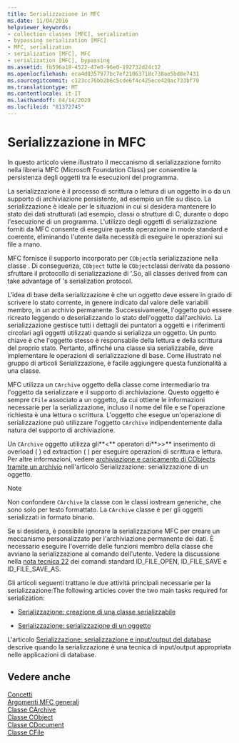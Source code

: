 ```yaml
---
title: Serializzazione in MFC
ms.date: 11/04/2016
helpviewer_keywords:
- collection classes [MFC], serialization
- bypassing serialization [MFC]
- MFC, serialization
- serialization [MFC], MFC
- serialization [MFC], bypassing
ms.assetid: fb596a18-4522-47e0-96e0-192732d24c12
ms.openlocfilehash: eca4d0357977bc7ef21063718c738ae5bd8e7431
ms.sourcegitcommit: c123cc76bb2b6c5cde6f4c425ece420ac733bf70
ms.translationtype: MT
ms.contentlocale: it-IT
ms.lasthandoff: 04/14/2020
ms.locfileid: "81372745"
---
```

# <a name="serialization-in-mfc"></a>Serializzazione in MFC

In questo articolo viene illustrato il meccanismo di serializzazione fornito nella libreria MFC (Microsoft Foundation Class) per consentire la persistenza degli oggetti tra le esecuzioni del programma.

La serializzazione è il processo di scrittura o lettura di un oggetto in o da un supporto di archiviazione persistente, ad esempio un file su disco. La serializzazione è ideale per le situazioni in cui si desidera mantenere lo stato dei dati strutturati (ad esempio, classi o strutture di C, durante o dopo l'esecuzione di un programma. L'utilizzo degli oggetti di serializzazione forniti da MFC consente di eseguire questa operazione in modo standard e coerente, eliminando l'utente dalla necessità di eseguire le operazioni sui file a mano.

MFC fornisce il supporto incorporato per `CObject`la serializzazione nella classe . Di conseguenza, `CObject` tutte le `CObject`classi derivate da possono sfruttare il protocollo di serializzazione di '.So, all classes derived from can take advantage of 's serialization protocol.

L'idea di base della serializzazione è che un oggetto deve essere in grado di scrivere lo stato corrente, in genere indicato dal valore delle variabili membro, in un archivio permanente. Successivamente, l'oggetto può essere ricreato leggendo o deserializzando lo stato dell'oggetto dall'archivio. La serializzazione gestisce tutti i dettagli dei puntatori a oggetti e i riferimenti circolari agli oggetti utilizzati quando si serializza un oggetto. Un punto chiave è che l'oggetto stesso è responsabile della lettura e della scrittura del proprio stato. Pertanto, affinché una classe sia serializzabile, deve implementare le operazioni di serializzazione di base. Come illustrato nel gruppo di articoli Serializzazione, è facile aggiungere questa funzionalità a una classe.

MFC utilizza un `CArchive` oggetto della classe come intermediario tra l'oggetto da serializzare e il supporto di archiviazione. Questo oggetto è sempre `CFile` associato a un oggetto, da cui ottiene le informazioni necessarie per la serializzazione, incluso il nome del file e se l'operazione richiesta è una lettura o scrittura. L'oggetto che esegue un'operazione di serializzazione può utilizzare l'oggetto `CArchive` indipendentemente dalla natura del supporto di archiviazione.

Un `CArchive` oggetto utilizza gli**<** operatori di**>>** inserimento di overload ( ) ed extraction ( ) per eseguire operazioni di scrittura e lettura. Per altre informazioni, vedere [archiviazione e caricamento di CObjects tramite un archivio](../mfc/storing-and-loading-cobjects-via-an-archive.md) nell'articolo Serializzazione: serializzazione di un oggetto.

> [!NOTE]
> Non confondere `CArchive` la classe con le classi iostream generiche, che sono solo per testo formattato. La `CArchive` classe è per gli oggetti serializzati in formato binario.

Se si desidera, è possibile ignorare la serializzazione MFC per creare un meccanismo personalizzato per l'archiviazione permanente dei dati. È necessario eseguire l'override delle funzioni membro della classe che avviano la serializzazione al comando dell'utente. Vedere la discussione nella [nota tecnica 22](../mfc/tn022-standard-commands-implementation.md) dei comandi standard ID_FILE_OPEN, ID_FILE_SAVE e ID_FILE_SAVE_AS.

Gli articoli seguenti trattano le due attività principali necessarie per la serializzazione:The following articles cover the two main tasks required for serialization:

- [Serializzazione: creazione di una classe serializzabile](../mfc/serialization-making-a-serializable-class.md)

- [Serializzazione: serializzazione di un oggetto](../mfc/serialization-serializing-an-object.md)

L'articolo [Serializzazione: serializzazione e input/output del database](../mfc/serialization-serialization-vs-database-input-output.md) descrive quando la serializzazione è una tecnica di input/output appropriata nelle applicazioni di database.

## <a name="see-also"></a>Vedere anche

[Concetti](../mfc/mfc-concepts.md)<br/>
[Argomenti MFC generali](../mfc/general-mfc-topics.md)<br/>
[Classe CArchive](../mfc/reference/carchive-class.md)<br/>
[Classe CObject](../mfc/reference/cobject-class.md)<br/>
[Classe CDocument](../mfc/reference/cdocument-class.md)<br/>
[Classe CFile](../mfc/reference/cfile-class.md)
